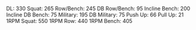 DL: 330
 Squat: 265
 Row/Bench: 245
 DB Row/Bench: 95
 Incline Bench: 200
 Incline DB Bench: 75
 Military: 195
 DB Military: 75
 Push Up: 66
 Pull Up: 21
 1RPM Squat: 550
 1RPM Row: 440
 1RPM Bench: 405
